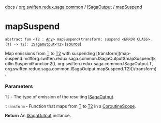 [docs](../../index.md) / [org.swiften.redux.saga.common](../index.md) / [ISagaOutput](index.md) / [mapSuspend](./map-suspend.md)

# mapSuspend

`abstract fun <T2 : `[`Any`](https://kotlinlang.org/api/latest/jvm/stdlib/kotlin/-any/index.html)`> mapSuspend(transform: suspend <ERROR CLASS>.(`[`T`](index.md#T)`) -> `[`T2`](map-suspend.md#T2)`): `[`ISagaOutput`](index.md)`<`[`T2`](map-suspend.md#T2)`>` [(source)](https://github.com/protoman92/KotlinRedux/tree/master/common/common-saga/src/main/kotlin/org/swiften/redux/saga/common/CommonSaga.kt#L144)

Map emissions from [T](index.md#T) to [T2](map-suspend.md#T2) with suspending [transform](map-suspend.md#org.swiften.redux.saga.common.ISagaOutput$mapSuspend(kotlin.SuspendFunction2((, org.swiften.redux.saga.common.ISagaOutput.T, org.swiften.redux.saga.common.ISagaOutput.mapSuspend.T2)))/transform).

### Parameters

`T2` - The type of emission of the resulting [ISagaOutput](index.md).

`transform` - Function that maps from [T](index.md#T) to [T2](map-suspend.md#T2) in a [CoroutineScope](#).

**Return**
An [ISagaOutput](index.md) instance.

